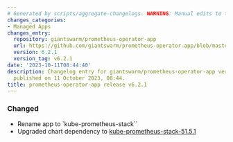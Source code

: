 ```yaml
---
# Generated by scripts/aggregate-changelogs. WARNING: Manual edits to this files will be overwritten.
changes_categories:
- Managed Apps
changes_entry:
  repository: giantswarm/prometheus-operator-app
  url: https://github.com/giantswarm/prometheus-operator-app/blob/master/CHANGELOG.md#621---2023-10-11
  version: 6.2.1
  version_tag: v6.2.1
date: '2023-10-11T08:44:40'
description: Changelog entry for giantswarm/prometheus-operator-app version 6.2.1,
  published on 11 October 2023, 08:44.
title: prometheus-operator-app release v6.2.1
---
```


### Changed
- Rename app to `kube-prometheus-stack``
- Upgraded chart dependency to [kube-prometheus-stack-51.5.1](https://github.com/prometheus-community/helm-charts/releases/tag/kube-prometheus-stack-51.5.1)
